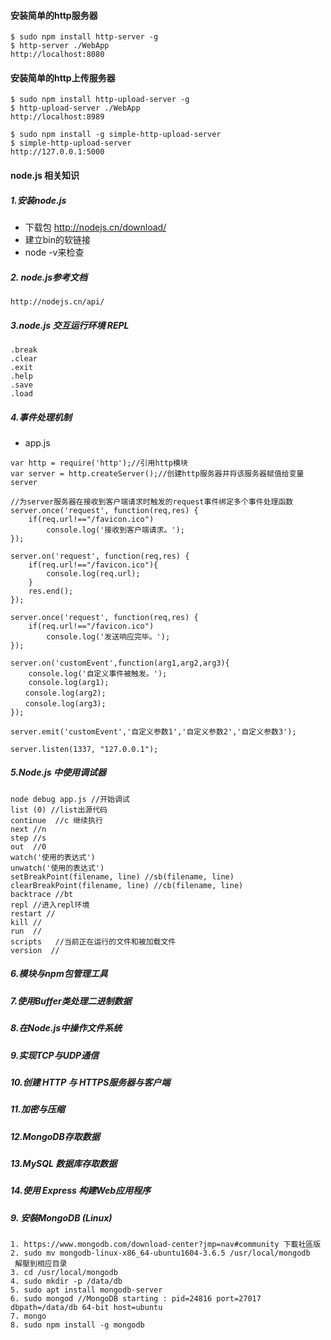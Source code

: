 #### 安装简单的http服务器
```
$ sudo npm install http-server -g
$ http-server ./WebApp
http://localhost:8080
```

#### 安装简单的http上传服务器
```
$ sudo npm install http-upload-server -g
$ http-upload-server ./WebApp
http://localhost:8989
```

```
$ sudo npm install -g simple-http-upload-server
$ simple-http-upload-server
http://127.0.0.1:5000
```
#### node.js 相关知识
##### 1.安装node.js
* 下载包 http://nodejs.cn/download/
* 建立bin的软链接
* node -v来检查

##### 2. node.js参考文档
```
http://nodejs.cn/api/
```

##### 3.node.js 交互运行环境 REPL
```
.break
.clear
.exit
.help
.save
.load
```

##### 4.事件处理机制
* app.js

```
var http = require('http');//引用http模块
var server = http.createServer();//创建http服务器并将该服务器赋值给变量server

//为server服务器在接收到客户端请求时触发的request事件绑定多个事件处理函数
server.once('request', function(req,res) {
    if(req.url!=="/favicon.ico")
        console.log('接收到客户端请求。');
});

server.on('request', function(req,res) { 
    if(req.url!=="/favicon.ico"){
        console.log(req.url);
    }
    res.end();
});

server.once('request', function(req,res) {
    if(req.url!=="/favicon.ico")
        console.log('发送响应完毕。');
});

server.on('customEvent',function(arg1,arg2,arg3){
    console.log('自定义事件被触发。');
    console.log(arg1);
　　console.log(arg2);
　　console.log(arg3);
});

server.emit('customEvent','自定义参数1','自定义参数2','自定义参数3');

server.listen(1337, "127.0.0.1");

```

##### 5.Node.js 中使用调试器

```
node debug app.js //开始调试
list (0) //list出源代码
continue  //c 继续执行
next //n
step //s
out  //0
watch('使用的表达式')
unwatch('使用的表达式')
setBreakPoint(filename, line) //sb(filename, line)
clearBreakPoint(filename, line) //cb(filename, line)
backtrace //bt
repl //进入repl环境 
restart //
kill //
run  //
scripts   //当前正在运行的文件和被加载文件
version  //
``` 

##### 6.模块与npm包管理工具

##### 7.使用Buffer类处理二进制数据

##### 8.在Node.js中操作文件系统

##### 9.实现TCP与UDP通信

##### 10.创建 HTTP 与 HTTPS服务器与客户端

##### 11.加密与压缩

##### 12.MongoDB存取数据

##### 13.MySQL 数据库存取数据

##### 14.使用 Express 构建Web应用程序


##### 9. 安裝MongoDB (Linux)

``` 
1. https://www.mongodb.com/download-center?jmp=nav#community 下載社區版
2. sudo mv mongodb-linux-x86_64-ubuntu1604-3.6.5 /usr/local/mongodb 解壓到相应目录
3. cd /usr/local/mongodb
4. sudo mkdir -p /data/db
5. sudo apt install mongodb-server6. sudo mongod //MongoDB starting : pid=24816 port=27017 dbpath=/data/db 64-bit host=ubuntu
7. mongo
8. sudo npm install -g mongodb

```





